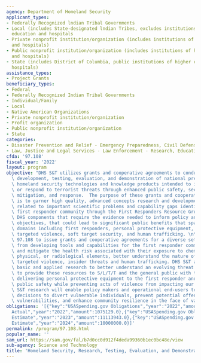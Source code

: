 ```yaml
---
agency: Department of Homeland Security
applicant_types:
- Federally Recognized lndian Tribal Governments
- Local (includes State-designated lndian Tribes, excludes institutions of higher
  education and hospitals
- Private nonprofit institution/organization (includes institutions of higher education
  and hospitals)
- Public nonprofit institution/organization (includes institutions of higher education
  and hospitals)
- State (includes District of Columbia, public institutions of higher education and
  hospitals)
assistance_types:
- Project Grants
beneficiary_types:
- Federal
- Federally Recognized Indian Tribal Governments
- Individual/Family
- Local
- Native American Organizations
- Private nonprofit institution/organization
- Profit organization
- Public nonprofit institution/organization
- State
categories:
- Disaster Prevention and Relief - Emergency Preparedness, Civil Defense
- Law, Justice and Legal Services - Law Enforcement - Research, Education, Training
cfda: '97.108'
fiscal_year: '2022'
layout: program
objective: "DHS S&T utilizes grants and cooperative agreements to conduct research,\
  \ development, testing, evaluation, and demonstration of national preparedness and\
  \ homeland security technologies and knowledge products intended to identify, counter,\
  \ or respond to terrorist threats through enhanced public safety, security, prevention,\
  \ mitigation, and response.  The purpose of these grants and cooperative agreements\
  \ is to garner high quality, advanced concepts research and development efforts\
  \ related to important scientific problems and capability gaps identified by the\
  \ first responder community through the First Responders Resource Group (FRRG) and/or\
  \ DHS components that require the evidence needed to inform policy and operational\
  \ objectives, that could lead to significant public benefits that span multiple\
  \ domains including first responders, personal protective equipment, terrorism and\
  \ targeted violence, soft target security, and human trafficking. \n\nDHS S&T utilizes\
  \ 97.108 to issue grants and cooperative agreements for a diverse set of requirements\
  \ from developing tools and capabilities for the first responder community to defend\
  \ and mitigate the health risk associated with their exposure to chemical, biological,\
  \ physical, or radiological elements, better understand the nature of terrorism,\
  \ targeted violence, insider threats and human trafficking. DHS S&T aims to conduct\
  \ basic and applied research to better understand an evolving threat landscape and\
  \ to provide these resources to S/L/T/T and the general public with the goal of\
  \ delivering personal protective equipment to the first responder and enhancing\
  \ public safety while preventing acts of violence from impacting our communities.\
  \ S&T research will enable policy makers and operational end-users to make informed\
  \ decisions to divert vulnerable individuals, prevent potential offenders, mitigate\
  \ vulnerabilities, and enhance community resilience in the face of various threats."
obligations: '[{"key":"USASpending.gov Obligations","year":"2022","amount":729412.25},{"key":"SAM.gov
  Actual","year":"2022","amount":1075129.0},{"key":"USASpending.gov Obligations","year":"2023","amount":1720387.72},{"key":"SAM.gov
  Estimate","year":"2023","amount":11113943.0},{"key":"USASpending.gov Obligations","year":"2024","amount":0.0},{"key":"SAM.gov
  Estimate","year":"2024","amount":10000000.0}]'
permalink: /program/97.108.html
popular_name: ''
sam_url: https://sam.gov/fal/b7d0cc0d912f4deda99360b1ec0bc48e/view
sub-agency: Science and Technology
title: 'Homeland Security, Research, Testing, Evaluation, and Demonstration of Technologies '
---
```

